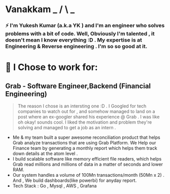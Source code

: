 #  Vanakkam  _ / \\ _

### ⚡ I'm Yukesh Kumar (a.k.a YK ) and I'm an engineer who solves problems with a bit of code. Well, Obviously I'm talented , it doesn't mean I know everything :D . My expertise is at Engineering & Reverse engineering . I'm so so good at it. 
 
# 💼 I Chose to work for:
## Grab  -  Software Engineer,Backend (Financial Engineering)
> The reason I chose is an intersting one :D . I Googled for tech companies to watch out for , and somehow managed to land on a post where an ex-googler shared his experience @ Grab . I was like oh okay! sounds cool. I liked the motivation and problem they're solving and managed to get a job as an intern . 
- Me & my team built a super awesome reconciliation product that helps Grab analyze  transactions that are using Grab Platform. We Help our Finance team by generating a monthly report which helps them track down details at the atom level .
- I build scalable software like memory efficient file readers, which helps Grab read millions and millions of data in a matter of seconds and lower RAM. 
- Our system handles a volume of 100Mn transactions/month (50Mn x 2) . And , We build dashboards(like powerbi) for anyday report.
- Tech Stack : Go , Mysql , AWS , Grafana 

<!--
**TheYk98/TheYk98** is a ✨ _special_ ✨ repository because its `README.md` (this file) appears on your GitHub profile.

Here are some ideas to get you started:

- 🔭 I’m currently working on ...
- 🌱 I’m currently learning ...
- 👯 I’m looking to collaborate on ...
- 🤔 I’m looking for help with ...
- 💬 Ask me about ...
- 📫 How to reach me: ...
- 😄 Pronouns: ...
- ⚡ Fun fact: ...
-->
